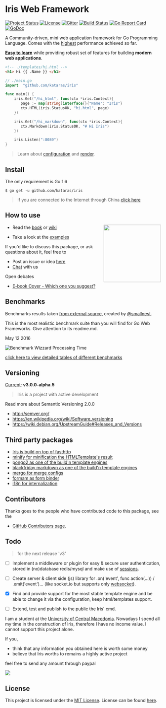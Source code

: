 Iris Web Framework
===========================
[![Project Status](https://img.shields.io/badge/version-3.0.0_alpha5-blue.svg?style=float-square)](HISTORY.md)
[![License](https://img.shields.io/badge/license-MIT-blue.svg?style=flat-square)](LICENSE)
[![Gitter](https://badges.gitter.im/Join%20Chat.svg)](https://gitter.im/kataras/iris?utm_source=badge&utm_medium=badge&utm_campaign=pr-badge)
[![Build Status](https://travis-ci.org/kataras/iris.svg?branch=master&style=flat-square)](https://travis-ci.org/kataras/iris)
[![Go Report Card](https://goreportcard.com/badge/github.com/kataras/iris)](https://goreportcard.com/report/github.com/kataras/iris)
[![GoDoc](https://godoc.org/github.com/kataras/iris?status.svg)](https://godoc.org/github.com/kataras/iris)


A Community-driven, mini web application framework for Go Programming Language. Comes with the [highest](#benchmarks) performance achieved so far.

**[Easy to learn](https://kataras.gitbooks.io/iris/content/)** while providing robust set of features for building **modern web applications**.


```html
<!-- ./templates/hi.html -->
<h1> Hi {{ .Name }} </h1>
```

```go
// ./main.go
import  "github.com/kataras/iris"

func main() {
	iris.Get("/hi_html", func(ctx *iris.Context){
	   page := map[string]interface{}{"Name": "Iris"}
	   ctx.HTML(iris.StatusOK, "hi.html", page)
	})

	iris.Get("/hi_markdown", func(ctx *iris.Context){
	   ctx.Markdown(iris.StatusOK, "# Hi Iris")
	})

	iris.Listen(":8080")
}

```

> Learn about [configuration](https://kataras.gitbooks.io/iris/content/configuration.html) and [render](https://kataras.gitbooks.io/iris/content/render.html).



Install
------------
 The only requirement is Go 1.6

`$ go get -u github.com/kataras/iris`

 >If you are connected to the Internet through China [click here](https://kataras.gitbooks.io/iris/content/install.html)

How to use
------------
<a href="https://www.gitbook.com/book/kataras/iris/details"><img align="right" width="185" src="https://raw.githubusercontent.com/kataras/iris/gh-pages/assets/book/cover_1.png"></a>

- Read the [book](https://www.gitbook.com/book/kataras/iris/details) or [wiki](https://github.com/kataras/iris/wiki)

- Take a look at the [examples](https://github.com/iris-contrib/examples)




If you'd like to discuss this package, or ask questions about it, feel free to

* Post an issue or  idea [here](https://github.com/kataras/iris/issues)
* [Chat]( https://gitter.im/kataras/iris) with us

Open debates

 - [E-book Cover - Which one you suggest?](https://github.com/kataras/iris/issues/67)



Benchmarks
------------


Benchmarks results taken [from external source](https://github.com/smallnest/go-web-framework-benchmark), created by [@smallnest](https://github.com/smallnest).

This is the most realistic benchmark suite than you will find for Go Web Frameworks. Give attention to its readme.md.

May 12 2016


![Benchmark Wizzard Processing Time](http://kataras.github.io/iris/assets/benchmark_11_05_2016_different_processing_time.png)

[click here to view detailed tables of different benchmarks](https://github.com/smallnest/go-web-framework-benchmark)


Versioning
------------

[Current](HISTORY.md): **v3.0.0-alpha.5**
>  Iris is a project with active development


Read more about Semantic Versioning 2.0.0

 - http://semver.org/
 - https://en.wikipedia.org/wiki/Software_versioning
 - https://wiki.debian.org/UpstreamGuide#Releases_and_Versions


Third party packages
------------

- [Iris is build on top of fasthttp](https://github.com/valyala/fasthttp)
- [minify for minification the HTMLTemplate's result](https://github.com/tdewolff/minify)
- [pongo2 as one of the build'n template engines](https://github.com/flosch/pongo2)
- [blackfriday markdown as one of the build'n template engines](github.com/russross/blackfriday)
- [mergo for merge configs](https://github.com/imdario/mergo)
- [formam as form binder](https://github.com/monoculum/formam)
- [i18n for internalization](https://github.com/Unknwon/i18n)

Contributors
------------

Thanks goes to the people who have contributed code to this package, see the

- [GitHub Contributors page](https://github.com/kataras/iris/graphs/contributors).


Todo
------------
> for the next release 'v3'

- [ ] Implement a middleware or plugin for easy & secure user authentication, stored in (no)database redis/mysql and make use of [sessions](https://github.com/kataras/iris/tree/master/sessions).
- [ ] Create server & client side (js) library for .on('event', func action(...)) / .emit('event')... (like socket.io but supports only [websocket](https://github.com/kataras/iris/tree/master/websocket)).
- [x] Find and provide support for the most stable template engine and be able to change it via the configuration, keep html/templates  support.
- [ ] Extend, test and publish to the public the Iris' cmd.



I am a student at the [University of Central Macedonia](http://teiser.gr/index.php?lang=en).
Nowadays I spend all my time in the construction of Iris, therefore I have no income value.
I cannot support this project alone.

If you,

- think that any information you obtained here is worth some money
- believe that Iris worths to remains a highly active project

feel free to send any amount through paypal

[![](https://www.paypalobjects.com/en_US/i/btn/btn_donateCC_LG.gif)](https://www.paypal.com/cgi-bin/webscr?cmd=_donations&business=makis%40ideopod%2ecom&lc=GR&item_name=Iris%20web%20framework&item_number=iriswebframeworkdonationid2016&amount=2%2e00&currency_code=EUR&bn=PP%2dDonationsBF%3abtn_donateCC_LG%2egif%3aNonHosted)


License
------------

This project is licensed under the [MIT License](https://opensource.org/licenses/MIT).
License can be found [here](https://github.com/kataras/iris/blob/master/LICENSE).

